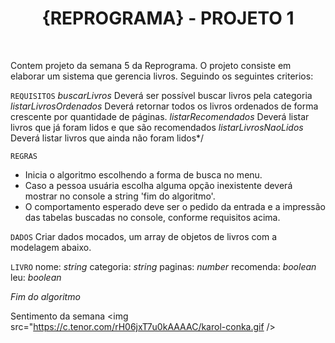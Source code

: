 <h1 align="center"> {REPROGRAMA} - PROJETO 1 </h1> <br>

Contem projeto da semana 5 da Reprograma. O projeto consiste em elaborar um sistema que gerencia livros.
Seguindo os seguintes criterios:

`REQUISITOS`
 *buscarLivros* Deverá ser possível buscar livros pela categoria
 *listarLivrosOrdenados* Deverá retornar todos os livros ordenados de forma crescente por quantidade de páginas.
 *listarRecomendados* Deverá listar livros que já foram lidos e que são recomendados
 *listarLivrosNaoLidos* Deverá listar livros que ainda não foram lidos*/

`REGRAS`
- Inicia o algoritmo escolhendo a forma de busca no menu.
- Caso a pessoa usuária escolha alguma opção inexistente deverá mostrar no console a string 'fim do algoritmo'.
- O comportamento esperado deve ser o pedido da entrada e a impressão das tabelas buscadas no console, conforme requisitos acima.

`DADOS`
Criar dados mocados, um array de objetos de livros com a modelagem abaixo.

`LIVRO`
nome: *string*
categoria: *string*
paginas: *number*
recomenda: *boolean*
leu: *boolean*

*Fim do algoritmo*   

Sentimento da semana
<img src="https://c.tenor.com/rH06jxT7u0kAAAAC/karol-conka.gif />


